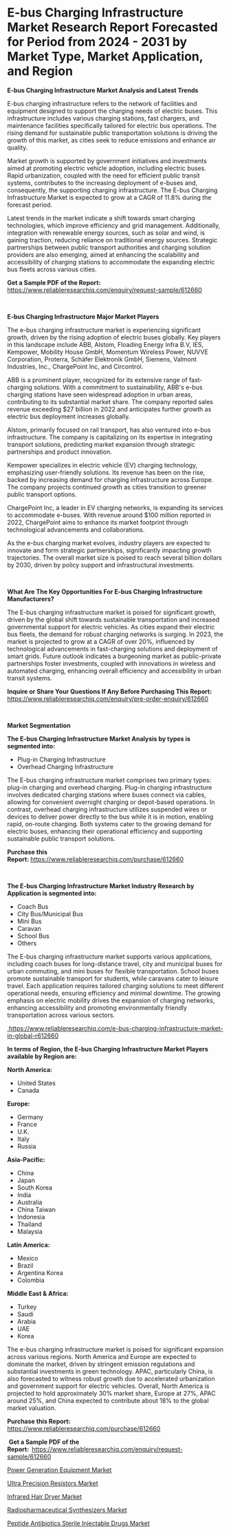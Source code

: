 <p><h1>E-bus Charging Infrastructure Market Research Report Forecasted for Period from 2024 -  2031 by Market Type, Market Application, and Region</h1></p><p><strong>E-bus Charging Infrastructure Market Analysis and Latest Trends</strong></p>
<p><p>E-bus charging infrastructure refers to the network of facilities and equipment designed to support the charging needs of electric buses. This infrastructure includes various charging stations, fast chargers, and maintenance facilities specifically tailored for electric bus operations. The rising demand for sustainable public transportation solutions is driving the growth of this market, as cities seek to reduce emissions and enhance air quality.</p><p>Market growth is supported by government initiatives and investments aimed at promoting electric vehicle adoption, including electric buses. Rapid urbanization, coupled with the need for efficient public transit systems, contributes to the increasing deployment of e-buses and, consequently, the supporting charging infrastructure. The E-bus Charging Infrastructure Market is expected to grow at a CAGR of 11.8% during the forecast period.</p><p>Latest trends in the market indicate a shift towards smart charging technologies, which improve efficiency and grid management. Additionally, integration with renewable energy sources, such as solar and wind, is gaining traction, reducing reliance on traditional energy sources. Strategic partnerships between public transport authorities and charging solution providers are also emerging, aimed at enhancing the scalability and accessibility of charging stations to accommodate the expanding electric bus fleets across various cities.</p></p>
<p><strong>Get a Sample PDF of the Report:&nbsp;</strong> <a href="https://www.reliableresearchiq.com/enquiry/request-sample/612660?utm_campaign=1117&utm_medium=2&utm_source=Github&utm_content=ia&utm_term=30092024&utm_id=e-bus-charging-infrastructure">https://www.reliableresearchiq.com/enquiry/request-sample/612660</a></p>
<p>&nbsp;</p>
<p><strong>E-bus Charging Infrastructure Major Market Players</strong></p>
<p><p>The e-bus charging infrastructure market is experiencing significant growth, driven by the rising adoption of electric buses globally. Key players in this landscape include ABB, Alstom, Floading Energy Infra B.V, IES, Kempower, Mobility House GmbH, Momentum Wireless Power, NUVVE Corporation, Proterra, Schäfer Elektronik GmbH, Siemens, Valmont Industries, Inc., ChargePoint Inc, and Circontrol.</p><p>ABB is a prominent player, recognized for its extensive range of fast-charging solutions. With a commitment to sustainability, ABB's e-bus charging stations have seen widespread adoption in urban areas, contributing to its substantial market share. The company reported sales revenue exceeding $27 billion in 2022 and anticipates further growth as electric bus deployment increases globally.</p><p>Alstom, primarily focused on rail transport, has also ventured into e-bus infrastructure. The company is capitalizing on its expertise in integrating transport solutions, predicting market expansion through strategic partnerships and product innovation.</p><p>Kempower specializes in electric vehicle (EV) charging technology, emphasizing user-friendly solutions. Its revenue has been on the rise, backed by increasing demand for charging infrastructure across Europe. The company projects continued growth as cities transition to greener public transport options.</p><p>ChargePoint Inc, a leader in EV charging networks, is expanding its services to accommodate e-buses. With revenue around $100 million reported in 2022, ChargePoint aims to enhance its market footprint through technological advancements and collaborations.</p><p>As the e-bus charging market evolves, industry players are expected to innovate and form strategic partnerships, significantly impacting growth trajectories. The overall market size is poised to reach several billion dollars by 2030, driven by policy support and infrastructural investments.</p></p>
<p>&nbsp;</p>
<p><strong>What Are The Key Opportunities For E-bus Charging Infrastructure Manufacturers?</strong></p>
<p><p>The E-bus charging infrastructure market is poised for significant growth, driven by the global shift towards sustainable transportation and increased governmental support for electric vehicles. As cities expand their electric bus fleets, the demand for robust charging networks is surging. In 2023, the market is projected to grow at a CAGR of over 20%, influenced by technological advancements in fast-charging solutions and deployment of smart grids. Future outlook indicates a burgeoning market as public-private partnerships foster investments, coupled with innovations in wireless and automated charging, enhancing overall efficiency and accessibility in urban transit systems.</p></p>
<p><strong>Inquire or Share Your Questions If Any Before Purchasing This Report:</strong> <a href="https://www.reliableresearchiq.com/enquiry/pre-order-enquiry/612660?utm_campaign=1117&utm_medium=2&utm_source=Github&utm_content=ia&utm_term=30092024&utm_id=e-bus-charging-infrastructure">https://www.reliableresearchiq.com/enquiry/pre-order-enquiry/612660</a></p>
<p>&nbsp;</p>
<p><strong>Market Segmentation</strong></p>
<p><strong>The E-bus Charging Infrastructure Market Analysis by types is segmented into:</strong></p>
<p><ul><li>Plug-in Charging Infrastructure</li><li>Overhead Charging Infrastructure</li></ul></p>
<p><p>The E-bus charging infrastructure market comprises two primary types: plug-in charging and overhead charging. Plug-in charging infrastructure involves dedicated charging stations where buses connect via cables, allowing for convenient overnight charging or depot-based operations. In contrast, overhead charging infrastructure utilizes suspended wires or devices to deliver power directly to the bus while it is in motion, enabling rapid, on-route charging. Both systems cater to the growing demand for electric buses, enhancing their operational efficiency and supporting sustainable public transport solutions.</p></p>
<p><strong>Purchase this Report:&nbsp;</strong><a href="https://www.reliableresearchiq.com/purchase/612660?utm_campaign=1117&utm_medium=2&utm_source=Github&utm_content=ia&utm_term=30092024&utm_id=e-bus-charging-infrastructure">https://www.reliableresearchiq.com/purchase/612660</a></p>
<p>&nbsp;</p>
<p><strong>The E-bus Charging Infrastructure Market Industry Research by Application is segmented into:</strong></p>
<p><ul><li>Coach Bus</li><li>City Bus/Municipal Bus</li><li>Mini Bus</li><li>Caravan</li><li>School Bus</li><li>Others</li></ul></p>
<p><p>The E-bus charging infrastructure market supports various applications, including coach buses for long-distance travel, city and municipal buses for urban commuting, and mini buses for flexible transportation. School buses promote sustainable transport for students, while caravans cater to leisure travel. Each application requires tailored charging solutions to meet different operational needs, ensuring efficiency and minimal downtime. The growing emphasis on electric mobility drives the expansion of charging networks, enhancing accessibility and promoting environmentally friendly transportation across various sectors.</p></p>
<p><a href="https://www.reliableresearchiq.com/e-bus-charging-infrastructure-market-in-global-r612660?utm_campaign=1117&utm_medium=2&utm_source=Github&utm_content=ia&utm_term=30092024&utm_id=e-bus-charging-infrastructure">&nbsp;https://www.reliableresearchiq.com/e-bus-charging-infrastructure-market-in-global-r612660</a></p>
<p><strong>In terms of Region, the E-bus Charging Infrastructure Market Players available by Region are:</strong></p>
<p>
    <p> <strong> North America: </strong>
        <ul>
            <li>United States</li>
            <li>Canada</li>
        </ul>
        </p> 
    <p> <strong> Europe: </strong>
        <ul>
            <li>Germany</li>
            <li>France</li>
            <li>U.K.</li>
            <li>Italy</li>
            <li>Russia</li>
        </ul>
        </p> 
    <p> <strong> Asia-Pacific: </strong>
        <ul>
            <li>China</li>
            <li>Japan</li>
            <li>South Korea</li>
            <li>India</li>
            <li>Australia</li>
            <li>China Taiwan</li>
            <li>Indonesia</li>
            <li>Thailand</li>
            <li>Malaysia</li>
        </ul>
        </p> 
    <p> <strong> Latin America: </strong>
        <ul>
            <li>Mexico</li>
            <li>Brazil</li>
            <li>Argentina Korea</li>
            <li>Colombia</li>
        </ul>
        </p> 
    <p> <strong> Middle East & Africa: </strong>
        <ul>
            <li>Turkey</li>
            <li>Saudi</li>
            <li>Arabia</li>
            <li>UAE</li>
            <li>Korea</li>
        </ul>
    </p>
    </p>
<p><p>The e-bus charging infrastructure market is poised for significant expansion across various regions. North America and Europe are expected to dominate the market, driven by stringent emission regulations and substantial investments in green technology. APAC, particularly China, is also forecasted to witness robust growth due to accelerated urbanization and government support for electric vehicles. Overall, North America is projected to hold approximately 30% market share, Europe at 27%, APAC around 25%, and China expected to contribute about 18% to the global market valuation.</p></p>
<p><strong>Purchase this Report: </strong><a href="https://www.reliableresearchiq.com/purchase/612660?utm_campaign=1117&utm_medium=2&utm_source=Github&utm_content=ia&utm_term=30092024&utm_id=e-bus-charging-infrastructure">https://www.reliableresearchiq.com/purchase/612660</a></p>
<p>&nbsp;<strong>Get a Sample PDF of the Report:&nbsp;&nbsp;</strong><a href="https://www.reliableresearchiq.com/enquiry/request-sample/612660?utm_campaign=1117&utm_medium=2&utm_source=Github&utm_content=ia&utm_term=30092024&utm_id=e-bus-charging-infrastructure">https://www.reliableresearchiq.com/enquiry/request-sample/612660</a></p>
<p><strong></strong></p>
<p><p><a href="https://www.linkedin.com/pulse/how-power-generation-equipment-market-evolve-growth-analysis-year-cxidc?utm_campaign=1117&utm_medium=2&utm_source=Github&utm_content=ia&utm_term=30092024&utm_id=e-bus-charging-infrastructure">Power Generation Equipment Market</a></p><p><a href="https://issuu.com/reportprime-2/docs/ultra-precision-resistors-market-si_36e2b1b4778082?utm_campaign=1117&utm_medium=2&utm_source=Github&utm_content=ia&utm_term=30092024&utm_id=e-bus-charging-infrastructure">Ultra Precision Resistors Market</a></p><p><a href="https://issuu.com/reportprime-2/docs/infrared-hair-dryer-market-size-203_508bc46d6c90e4?utm_campaign=1117&utm_medium=2&utm_source=Github&utm_content=ia&utm_term=30092024&utm_id=e-bus-charging-infrastructure">Infrared Hair Dryer Market</a></p><p><a href="https://github.com/NathanColeman327/Market-Research-Report-List-1/blob/main/radiopharmaceutical-synthesizers-market.md?utm_campaign=1117&utm_medium=2&utm_source=Github&utm_content=ia&utm_term=30092024&utm_id=e-bus-charging-infrastructure">Radiopharmaceutical Synthesizers Market</a></p><p><a href="https://github.com/SotoRodolfo12/Market-Research-Report-List-1/blob/main/peptide-antibiotics-sterile-injectable-drugs-market.md?utm_campaign=1117&utm_medium=2&utm_source=Github&utm_content=ia&utm_term=30092024&utm_id=e-bus-charging-infrastructure">Peptide Antibiotics Sterile Injectable Drugs Market</a></p></p>